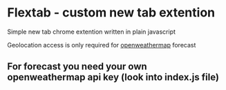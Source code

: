 # Flextab - custom new tab extention

Simple new tab chrome extention written in plain javascript   

Geolocation access is only required for [openweathermap](https://openweathermap.org/api) forecast
## For forecast you need your own openweathermap api key (look into index.js file)
